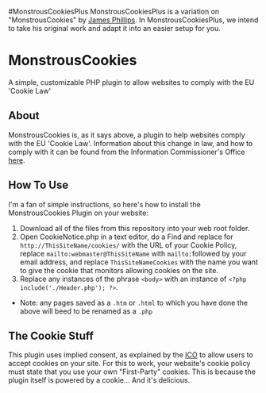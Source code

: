 #MonstrousCookiesPlus
MonstrousCookiesPlus is a variation on "MonstrousCookies" by [James Phillips](https://github.com/JamesPhillipsUK "View Him on GitHub").  In MonstrousCookiesPlus, we intend to take his original work and adapt it into an easier setup for you.

# MonstrousCookies
A simple, customizable PHP plugin to allow websites to comply with the EU 'Cookie Law'

## About
MonstrousCookies is, as it says above, a plugin to help websites comply with the EU 'Cookie Law'.  Information about this change in law, and how to comply with it can be found from the Information Commissioner's Office [here](https://ico.org.uk/for-organisations/guide-to-pecr/cookies-and-similar-technologies/ "ICO Guidance on cookies").

## How To Use
I'm a fan of simple instructions, so here's how to install the MonstrousCookies Plugin on your website:

1. Download all of the files from this repository into your web root folder.
2. Open CookieNotice.php in a text editor, do a Find and replace for `http://ThisSiteName/cookies/` with the URL of your Cookie Policy, replace `mailto:webmaster@ThisSiteName` with `mailto:`followed by your email address, and replace `ThisSiteNameCookies` with the name you want to give the cookie that monitors allowing cookies on the site.
3. Replace any instances of the phrase `<body>` with an instance of `<?php include('./Header.php'); ?>`.
 * Note: any pages saved as a `.htm` or `.html` to which you have done the above will beed to be renamed as a `.php`

##  The Cookie Stuff
This plugin uses implied consent, as explained by the [ICO](https://ico.org.uk/for-organisations/guide-to-pecr/cookies-and-similar-technologies/ "ICO Guidance on cookies") to allow users to accept cookies on your site.  For this to work, your website's cookie policy must state that you use your own "First-Party" cookies.  This is because the plugin itself is powered by a cookie...  And it's delicious.
